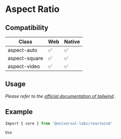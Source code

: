 # Aspect Ratio

## Compatibility

| Class         | Web | Native |
| ------------- | --- | ------ |
| aspect-auto   | ✅  | ✅     | 
| aspect-square | ✅  | ✅     |
| aspect-video  | ✅  | ✅     |

## Usage

_Please refer to the [official documentation of tailwind](https://tailwindcss.com/docs/aspect-ratio) ._

## Example

```typescript
Import { core } from '@universal-labs/reactwind'

Uso
```

